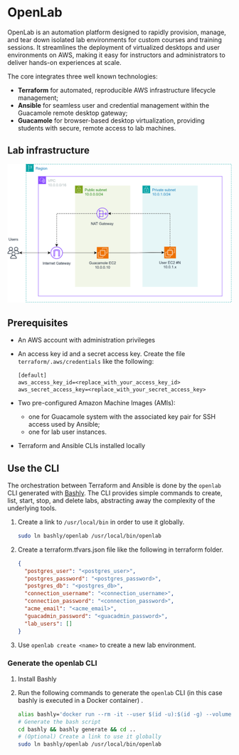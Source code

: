 # OpenLab

OpenLab is an automation platform designed to rapidly provision, manage, and tear down isolated lab environments for custom courses and training sessions. It streamlines the deployment of virtualized desktops and user environments on AWS, making it easy for instructors and administrators to deliver hands-on experiences at scale.

The core integrates three well known technologies:

- **Terraform** for automated, reproducible AWS infrastructure lifecycle management;
- **Ansible** for seamless user and credential management within the Guacamole remote desktop gateway;
- **Guacamole** for browser-based desktop virtualization, providing students with secure, remote access to lab machines.

## Lab infrastructure

![Topology](diagram/topology.svg)

## Prerequisites

- An AWS account with administration privileges
- An access key id and a secret access key. Create the file `terraform/.aws/credentials` like the following:

  ```plaintext
  [default]
  aws_access_key_id=<replace_with_your_access_key_id>
  aws_secret_access_key=<replace_with_your_secret_access_key>
  ```

- Two pre-configured Amazon Machine Images (AMIs):

  - one for Guacamole system with the associated key pair for SSH access used by Ansible;
  - one for lab user instances.

- Terraform and Ansible CLIs installed locally

## Use the CLI

The orchestration between Terraform and Ansible is done by the `openlab` CLI generated with [Bashly](https://bashly.dev/).
The CLI provides simple commands to create, list, start, stop, and delete labs, abstracting away the complexity of the underlying tools.

1. Create a link to `/usr/local/bin` in order to use it globally.

   ```sh
   sudo ln bashly/openlab /usr/local/bin/openlab
   ```

2. Create a terraform.tfvars.json file like the following in terraform folder.

   ```json
   {
     "postgres_user": "<postgres_user>",
     "postgres_password": "<postgres_password>",
     "postgres_db": "<postgres_db>",
     "connection_username": "<connection_username>",
     "connection_password": "<connection_password>",
     "acme_email": "<acme_email>",
     "guacadmin_password": "<guacadmin_password>",
     "lab_users": []
   }
   ```

3. Use `openlab create <name>` to create a new lab environment.

### Generate the openlab CLI

1. Install Bashly

2. Run the following commands to generate the `openlab` CLI (in this case bashly is executed in a Docker container) .

   ```sh
   alias bashly='docker run --rm -it --user $(id -u):$(id -g) --volume "$PWD:/app" dannyben/bashly'
   # Generate the bash script
   cd bashly && bashly generate && cd ..
   # (Optional) Create a link to use it globally
   sudo ln bashly/openlab /usr/local/bin/openlab
   ```
